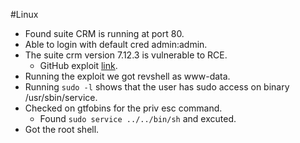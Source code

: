 #Linux 
- Found suite CRM is running at port 80.
- Able to login with default cred admin:admin.
- The suite crm version 7.12.3 is vulnerable to RCE.
	- GitHub exploit [link](https://github.com/manuelz120/CVE-2022-23940?tab=readme-ov-file).
- Running the exploit we got revshell as www-data.
- Running `sudo -l` shows that the user has sudo access on binary /usr/sbin/service.
- Checked on gtfobins for the priv esc command.
	- Found `sudo service ../../bin/sh` and excuted.
- Got the root shell.